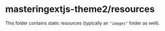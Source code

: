 # masteringextjs-theme2/resources

This folder contains static resources (typically an `"images"` folder as well).

